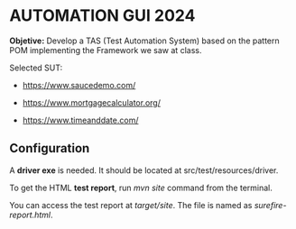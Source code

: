# AUTOMATION GUI 2024

**Objetive:**
Develop a TAS (Test Automation System) based on the pattern POM implementing the Framework we saw at class.

Selected SUT:

* https://www.saucedemo.com/

* https://www.mortgagecalculator.org/

* https://www.timeanddate.com/

## Configuration
  A **driver exe** is needed. It should be located at src/test/resources/driver.
  
  To get the HTML **test report**, run *mvn site* command from the terminal.

   You can access the test report at *target/site*. The file is named as *surefire-report.html*.
  
  
